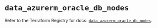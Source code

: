 # `data_azurerm_oracle_db_nodes`

Refer to the Terraform Registry for docs: [`data_azurerm_oracle_db_nodes`](https://registry.terraform.io/providers/hashicorp/azurerm/4.37.0/docs/data-sources/oracle_db_nodes).
